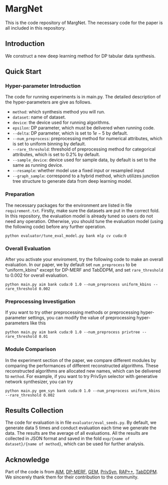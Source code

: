 # MargNet
This is the code repository of MargNet. The necessary code for the paper is all included in this repository. 

## Introduction
We construct a new deep learning method for DP tabular data synthesis.


## Quick Start 
### Hyper-parameter Introduction
The code for running experiments is in main.py. The detailed description of the hyper-parameters are give as follows.
* `method`: which synthesis method you will run.
* `dataset`: name of dataset.
* `device`: the device used for running algorithms. 
* `epsilon`: DP parameter, which must be delivered when running code. 
* `--delta`: DP parameter, which is set to $1e-5$ by default.
* `--num_preprocess`: preprocessing method for numerical attributes, which is set to uniform binning by default. 
* `--rare_threshold`: threshold of preprocessing method for categorical attributes, which is set to $0.2\%$ by default.
* `--sample_device`: device used for sample data, by default is set to the same as running device.
* `--resample`: whether model use a fixed input or resampled input
* `--graph_sample`: correspond to a hybrid method, which utilizes junction tree structure to generate data from deep learning model.  


### Preparation
The necessary packages for the environment are listed in file `requirement.txt`. Firstly, make sure the datasets are put in the correct fold. In this repository, the evaluation model is already tuned so users do not need any operation. Otherwise, you should tune the evaluation model (using the following code) before any further operation.
```
python evaluator/tune_eval_model.py bank mlp cv cuda:0
```


### Overall Evaluation
After you activate your enviroment, try the following code to make an overall evaluation. In our paper, we by default set `num_preprocess` to be "uniform_kbins" except for DP-MERF and TabDDPM, and set `rare_threshold` to 0.002 for overall evaluation. 
```
python main.py aim bank cuda:0 1.0 --num_preprocess uniform_kbins --rare_threshold 0.002
```


### Preprocessing Investigation
If you want to try other preprocessing methods or preprocessing hyper-parameter settings, you can modify the value of preprocessing hyper-parameters like this 
```
python main.py aim bank cuda:0 1.0 --num_preprocess privtree --rare_threshold 0.01
```


### Module Comparison 
In the experiment section of the paper, we compare different modules by comparing the performances of different reconstructed algorithms.
These reconstructed algorithms are allocated new names, which can be delivered to `method`. 
For example, if you want to try PrivSyn selector with generative network synthesizer, you can try
```
python main.py gem_syn bank cuda:0 1.0 --num_preprocess uniform_kbins --rare_threshold 0.002
```




## Results Collection
The code for evaluation is in file `evaluator/eval_seeds.py`. By default, we generate data 5 times and conduct evaluation each time we generate the data. The results are the average of all evaluations. All the results are collected in JSON format and saved in the fold `exp/{name of dataset}/{name of method}`, which can be used for further analysis. 


## Acknowledge 
Part of the code is from [AIM](https://github.com/ryan112358/private-pgm), [DP-MERF](https://github.com/ParkLabML/DP-MERF), [GEM](https://github.com/terranceliu/iterative-dp?tab=readme-ov-file), [PrivSyn](https://github.com/agl-c/deid2_dpsyn), [RAP++](https://github.com/amazon-science/relaxed-adaptive-projection), [TabDDPM](https://github.com/yandex-research/tab-ddpm). We sincerely thank them for their contribution to the community.